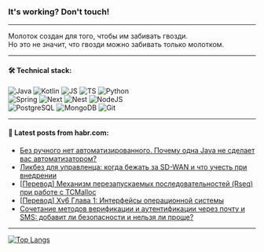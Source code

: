 ### It's working? Don't touch!

---
Молоток создан для того, чтобы им забивать гвозди. <br>
Но это не значит, что гвозди можно забивать только молотком.

---

#### 🛠️ Technical stack:

![Java](https://img.shields.io/badge/Java-informational?logo=Oracle&style=flat&logoColor=white&color=FF4500)
![Kotlin](https://img.shields.io/badge/Kotlin-informational?logo=Kotlin&style=flat&logoColor=white&color=774D97)
![JS](https://img.shields.io/badge/JS-informational?logo=javaScript&style=flat&logoColor=black&color=F7Df1E)
![TS](https://img.shields.io/badge/TypeScript-informational?logo=typeScript&style=flat&logoColor=black&color=017acc)
![Python](https://img.shields.io/badge/Python-informational?logo=Python&style=flat&logoColor=black&color=ffdd54) <br>
![Spring](https://img.shields.io/badge/SpringBoot-informational?logo=SpringBoot&style=flat&logoColor=white&color=6DB33F) 
![Next](https://img.shields.io/badge/Next.js-informational?logo=Next.js&style=flat&logoColor=white&color=3671a1)
![Nest](https://img.shields.io/badge/NestJS-informational?logo=NestJS&style=flat&logoColor=white&color=E0234E)
![NodeJS](https://img.shields.io/badge/NodeJS-informational?logo=node.js&style=flat&logoColor=white&color=70A760) <br>
![PostgreSQL](https://img.shields.io/badge/PostgreSQL-informational?logo=PostgreSQL&style=flat&logoColor=white&color=DAA520)
![MongoDB](https://img.shields.io/badge/MongoDB-informational?logo=MongoDB&style=flat&logoColor=white&color=870000)
![Git](https://img.shields.io/badge/Git-informational?logo=git&style=flat&logoColor=white&color=f74e28)

___

#### 💬 Latest posts from habr.com:

<!-- BLOG-POST-LIST:START -->
- [Без ручного нет автоматизированного. Почему одна Java не сделает вас автоматизатором?](https://habr.com/ru/articles/789524/?utm_source=habrahabr&utm_medium=rss&utm_campaign=789524)
- [Ликбез для управленца: когда бежать за SD-WAN и что учесть при внедрении](https://habr.com/ru/companies/beeline_cloud/articles/789468/?utm_source=habrahabr&utm_medium=rss&utm_campaign=789468)
- [[Перевод] Механизм перезапускаемых последовательностей &lpar;Rseq&rpar; при работе с TCMalloc](https://habr.com/ru/companies/timeweb/articles/789470/?utm_source=habrahabr&utm_medium=rss&utm_campaign=789470)
- [[Перевод] Xv6 Глава 1: Интерфейсы операционной системы](https://habr.com/ru/articles/789478/?utm_source=habrahabr&utm_medium=rss&utm_campaign=789478)
- [Сочетание методов верификации и аутентификации через почту и SMS: добавит ли безопасности и нельзя ли проще?](https://habr.com/ru/companies/newtel/articles/789460/?utm_source=habrahabr&utm_medium=rss&utm_campaign=789460)
<!-- BLOG-POST-LIST:END -->

---
[![Top Langs](https://github-readme-stats-git-master-advtsetting-gmailcom.vercel.app/api/top-langs/?username=zloylis&langs_count=10&hide_title=false&title_color=e6edf3&size_weight=0.5&count_weight=0.5&layout=compact&hide_border=true&theme=dracula)](https://github.com/zloylis)

<!-- ![GitHub stats](https://github-readme-stats-git-master-advtsetting-gmailcom.vercel.app/api?username=zloylis&show_icons=true&hide_border=true&theme=dracula&hide_title=true&include_all_commits=true&count_private=true&hide=contribs&hide_rank=true) -->
